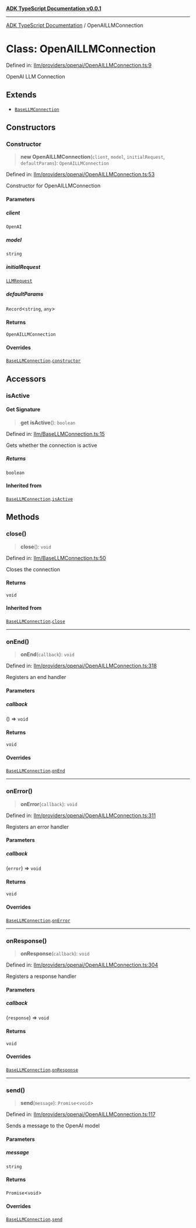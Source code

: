 [**ADK TypeScript Documentation v0.0.1**](../README.md)

***

[ADK TypeScript Documentation](../globals.md) / OpenAILLMConnection

# Class: OpenAILLMConnection

Defined in: [llm/providers/openai/OpenAILLMConnection.ts:9](https://github.com/pontus-devoteam/adk-typescript/blob/0f66151c645c59f98bf29f75515acbeb98026e1f/src/llm/providers/openai/OpenAILLMConnection.ts#L9)

OpenAI LLM Connection

## Extends

- [`BaseLLMConnection`](BaseLLMConnection.md)

## Constructors

### Constructor

> **new OpenAILLMConnection**(`client`, `model`, `initialRequest`, `defaultParams`): `OpenAILLMConnection`

Defined in: [llm/providers/openai/OpenAILLMConnection.ts:53](https://github.com/pontus-devoteam/adk-typescript/blob/0f66151c645c59f98bf29f75515acbeb98026e1f/src/llm/providers/openai/OpenAILLMConnection.ts#L53)

Constructor for OpenAILLMConnection

#### Parameters

##### client

`OpenAI`

##### model

`string`

##### initialRequest

[`LLMRequest`](LLMRequest.md)

##### defaultParams

`Record`\<`string`, `any`\>

#### Returns

`OpenAILLMConnection`

#### Overrides

[`BaseLLMConnection`](BaseLLMConnection.md).[`constructor`](BaseLLMConnection.md#constructor)

## Accessors

### isActive

#### Get Signature

> **get** **isActive**(): `boolean`

Defined in: [llm/BaseLLMConnection.ts:15](https://github.com/pontus-devoteam/adk-typescript/blob/0f66151c645c59f98bf29f75515acbeb98026e1f/src/llm/BaseLLMConnection.ts#L15)

Gets whether the connection is active

##### Returns

`boolean`

#### Inherited from

[`BaseLLMConnection`](BaseLLMConnection.md).[`isActive`](BaseLLMConnection.md#isactive)

## Methods

### close()

> **close**(): `void`

Defined in: [llm/BaseLLMConnection.ts:50](https://github.com/pontus-devoteam/adk-typescript/blob/0f66151c645c59f98bf29f75515acbeb98026e1f/src/llm/BaseLLMConnection.ts#L50)

Closes the connection

#### Returns

`void`

#### Inherited from

[`BaseLLMConnection`](BaseLLMConnection.md).[`close`](BaseLLMConnection.md#close)

***

### onEnd()

> **onEnd**(`callback`): `void`

Defined in: [llm/providers/openai/OpenAILLMConnection.ts:318](https://github.com/pontus-devoteam/adk-typescript/blob/0f66151c645c59f98bf29f75515acbeb98026e1f/src/llm/providers/openai/OpenAILLMConnection.ts#L318)

Registers an end handler

#### Parameters

##### callback

() => `void`

#### Returns

`void`

#### Overrides

[`BaseLLMConnection`](BaseLLMConnection.md).[`onEnd`](BaseLLMConnection.md#onend)

***

### onError()

> **onError**(`callback`): `void`

Defined in: [llm/providers/openai/OpenAILLMConnection.ts:311](https://github.com/pontus-devoteam/adk-typescript/blob/0f66151c645c59f98bf29f75515acbeb98026e1f/src/llm/providers/openai/OpenAILLMConnection.ts#L311)

Registers an error handler

#### Parameters

##### callback

(`error`) => `void`

#### Returns

`void`

#### Overrides

[`BaseLLMConnection`](BaseLLMConnection.md).[`onError`](BaseLLMConnection.md#onerror)

***

### onResponse()

> **onResponse**(`callback`): `void`

Defined in: [llm/providers/openai/OpenAILLMConnection.ts:304](https://github.com/pontus-devoteam/adk-typescript/blob/0f66151c645c59f98bf29f75515acbeb98026e1f/src/llm/providers/openai/OpenAILLMConnection.ts#L304)

Registers a response handler

#### Parameters

##### callback

(`response`) => `void`

#### Returns

`void`

#### Overrides

[`BaseLLMConnection`](BaseLLMConnection.md).[`onResponse`](BaseLLMConnection.md#onresponse)

***

### send()

> **send**(`message`): `Promise`\<`void`\>

Defined in: [llm/providers/openai/OpenAILLMConnection.ts:117](https://github.com/pontus-devoteam/adk-typescript/blob/0f66151c645c59f98bf29f75515acbeb98026e1f/src/llm/providers/openai/OpenAILLMConnection.ts#L117)

Sends a message to the OpenAI model

#### Parameters

##### message

`string`

#### Returns

`Promise`\<`void`\>

#### Overrides

[`BaseLLMConnection`](BaseLLMConnection.md).[`send`](BaseLLMConnection.md#send)
